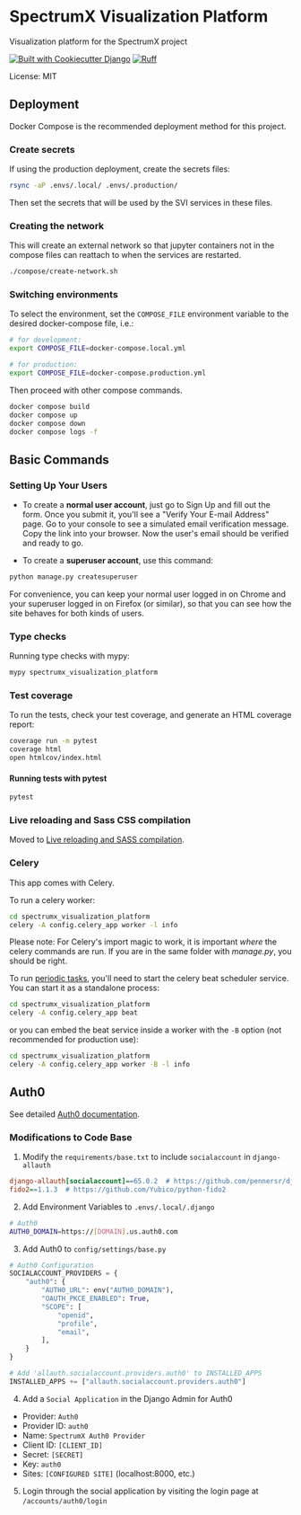 # SpectrumX Visualization Platform

Visualization platform for the SpectrumX project

[![Built with Cookiecutter Django](https://img.shields.io/badge/built%20with-Cookiecutter%20Django-ff69b4.svg?logo=cookiecutter)](https://github.com/cookiecutter/cookiecutter-django/)
[![Ruff](https://img.shields.io/endpoint?url=https://raw.githubusercontent.com/astral-sh/ruff/main/assets/badge/v2.json)](https://github.com/astral-sh/ruff)

License: MIT

## Deployment

Docker Compose is the recommended deployment method for this project.

### Create secrets

If using the production deployment, create the secrets files:

```bash
rsync -aP .envs/.local/ .envs/.production/
```

Then set the secrets that will be used by the SVI services in these files.

### Creating the network

This will create an external network so that jupyter containers not in the compose files
can reattach to when the services are restarted.

```bash
./compose/create-network.sh
```

### Switching environments

To select the environment, set the `COMPOSE_FILE` environment variable to the desired
docker-compose file, i.e.:

```bash
# for development:
export COMPOSE_FILE=docker-compose.local.yml

# for production:
export COMPOSE_FILE=docker-compose.production.yml
```

Then proceed with other compose commands.

```bash
docker compose build
docker compose up
docker compose down
docker compose logs -f
```

## Basic Commands

### Setting Up Your Users

- To create a **normal user account**, just go to Sign Up and fill out the form. Once you submit it, you'll see a "Verify Your E-mail Address" page. Go to your console to see a simulated email verification message. Copy the link into your browser. Now the user's email should be verified and ready to go.

- To create a **superuser account**, use this command:

```bash
python manage.py createsuperuser
```

For convenience, you can keep your normal user logged in on Chrome and your superuser logged in on Firefox (or similar), so that you can see how the site behaves for both kinds of users.

### Type checks

Running type checks with mypy:

```bash
mypy spectrumx_visualization_platform
```

### Test coverage

To run the tests, check your test coverage, and generate an HTML coverage report:

```bash
coverage run -m pytest
coverage html
open htmlcov/index.html
```

#### Running tests with pytest

```bash
pytest
```

### Live reloading and Sass CSS compilation

Moved to [Live reloading and SASS compilation](https://cookiecutter-django.readthedocs.io/en/latest/developing-locally.html#sass-compilation-live-reloading).

### Celery

This app comes with Celery.

To run a celery worker:

```bash
cd spectrumx_visualization_platform
celery -A config.celery_app worker -l info
```

Please note: For Celery's import magic to work, it is important _where_ the celery commands are run. If you are in the same folder with _manage.py_, you should be right.

To run [periodic tasks](https://docs.celeryq.dev/en/stable/userguide/periodic-tasks.html), you'll need to start the celery beat scheduler service. You can start it as a standalone process:

```bash
cd spectrumx_visualization_platform
celery -A config.celery_app beat
```

or you can embed the beat service inside a worker with the `-B` option (not recommended for production use):

```bash
cd spectrumx_visualization_platform
celery -A config.celery_app worker -B -l info
```

## Auth0

See detailed [Auth0 documentation](https://auth0.com/docs).

### Modifications to Code Base

1. Modify the `requirements/base.txt` to include `socialaccount` in `django-allauth`

```ini
django-allauth[socialaccount]==65.0.2  # https://github.com/pennersr/django-allauth
fido2==1.1.3  # https://github.com/Yubico/python-fido2
```

2. Add Environment Variables to `.envs/.local/.django`

```bash
# Auth0
AUTH0_DOMAIN=https://[DOMAIN].us.auth0.com
```

3. Add Auth0 to `config/settings/base.py`

```py
# Auth0 Configuration
SOCIALACCOUNT_PROVIDERS = {
    "auth0": {
        "AUTH0_URL": env("AUTH0_DOMAIN"),
        "OAUTH_PKCE_ENABLED": True,
        "SCOPE": [
            "openid",
            "profile",
            "email",
        ],
    }
}

# Add 'allauth.socialaccount.providers.auth0' to INSTALLED_APPS
INSTALLED_APPS += ["allauth.socialaccount.providers.auth0"]
```

4. Add a `Social Application` in the Django Admin for Auth0

- Provider: `Auth0`
- Provider ID: `auth0`
- Name: `SpectrumX Auth0 Provider`
- Client ID: `[CLIENT_ID]`
- Secret: `[SECRET]`
- Key: `auth0`
- Sites: `[CONFIGURED SITE]` (localhost:8000, etc.)

5. Login through the social application by visiting the login page at `/accounts/auth0/login`
